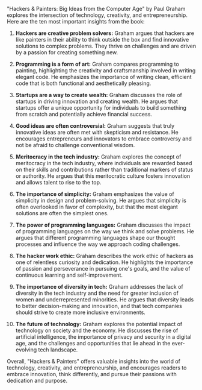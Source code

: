 "Hackers & Painters: Big Ideas from the Computer Age" by Paul Graham explores the intersection of technology, creativity, and entrepreneurship. Here are the ten most important insights from the book:

1. **Hackers are creative problem solvers:** Graham argues that hackers are like painters in their ability to think outside the box and find innovative solutions to complex problems. They thrive on challenges and are driven by a passion for creating something new.

2. **Programming is a form of art:** Graham compares programming to painting, highlighting the creativity and craftsmanship involved in writing elegant code. He emphasizes the importance of writing clean, efficient code that is both functional and aesthetically pleasing.

3. **Startups are a way to create wealth:** Graham discusses the role of startups in driving innovation and creating wealth. He argues that startups offer a unique opportunity for individuals to build something from scratch and potentially achieve financial success.

4. **Good ideas are often controversial:** Graham suggests that truly innovative ideas are often met with skepticism and resistance. He encourages entrepreneurs and innovators to embrace controversy and not be afraid to challenge conventional wisdom.

5. **Meritocracy in the tech industry:** Graham explores the concept of meritocracy in the tech industry, where individuals are rewarded based on their skills and contributions rather than traditional markers of status or authority. He argues that this meritocratic culture fosters innovation and allows talent to rise to the top.

6. **The importance of simplicity:** Graham emphasizes the value of simplicity in design and problem-solving. He argues that simplicity is often overlooked in favor of complexity, but that the most elegant solutions are often the simplest ones.

7. **The power of programming languages:** Graham discusses the impact of programming languages on the way we think and solve problems. He argues that different programming languages shape our thought processes and influence the way we approach coding challenges.

8. **The hacker work ethic:** Graham describes the work ethic of hackers as one of relentless curiosity and dedication. He highlights the importance of passion and perseverance in pursuing one's goals, and the value of continuous learning and self-improvement.

9. **The importance of diversity in tech:** Graham addresses the lack of diversity in the tech industry and the need for greater inclusion of women and underrepresented minorities. He argues that diversity leads to better decision-making and innovation, and that tech companies should strive to create more inclusive environments.

10. **The future of technology:** Graham explores the potential impact of technology on society and the economy. He discusses the rise of artificial intelligence, the importance of privacy and security in a digital age, and the challenges and opportunities that lie ahead in the ever-evolving tech landscape.

Overall, "Hackers & Painters" offers valuable insights into the world of technology, creativity, and entrepreneurship, and encourages readers to embrace innovation, think differently, and pursue their passions with dedication and purpose.